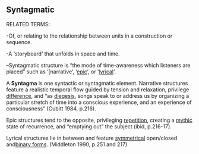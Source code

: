 ## Syntagmatic

RELATED TERMS: 

-Of, or relating to the relationship between units in a construction or sequence.

-A ‘storyboard’ that unfolds in space and time.

–Syntagmatic structure is “the mode of time-awareness which listeners are placed” such as ‘[narrative’, ‘[epic](http://en.wikipedia.org/wiki/Epic_poetry "Epic poetry")’, or ‘[lyrical](http://en.wikipedia.org/wiki/Lyrical "Lyrical")’. 

A **Syntagma** is one syntactic or syntagmatic element. Narrative structures feature a realistic temporal flow guided by tension and relaxation, privilege [difference](http://en.wikipedia.org/wiki/Difference "Difference"), and “as [diegesis](http://en.wikipedia.org/wiki/Diegesis "Diegesis"), songs speak to or address us by organizing a particular stretch of time into a conscious experience, and an experience of consciousness” (Cubitt 1984, p.216). 

Epic structures tend to the opposite, privileging [repetition](http://en.wikipedia.org/wiki/Repetition "Repetition"), creating a [mythic](http://en.wikipedia.org/wiki/Mythology "Mythology") state of recurrence, and “emptying out” the subject (ibid, p.216-17). 

Lyrical structures lie in between and feature [symmetrical](http://en.wikipedia.org/wiki/Symmetrical "Symmetrical") open/closed and[binary forms](http://en.wikipedia.org/wiki/Binary_form "Binary form"). (Middleton 1990, p.251 and 217)

